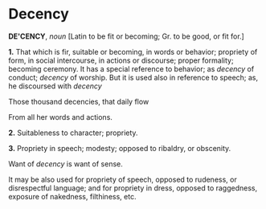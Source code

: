 # Decency

**DE'CENCY**, _noun_ \[Latin to be fit or becoming; Gr. to be good, or fit for.\]

**1.** That which is fir, suitable or becoming, in words or behavior; propriety of form, in social intercourse, in actions or discourse; proper formality; becoming ceremony. It has a special reference to behavior; as _decency_ of conduct; _decency_ of worship. But it is used also in reference to speech; as, he discoursed with _decency_

Those thousand decencies, that daily flow

From all her words and actions.

**2.** Suitableness to character; propriety.

**3.** Propriety in speech; modesty; opposed to ribaldry, or obscenity.

Want of _decency_ is want of sense.

It may be also used for propriety of speech, opposed to rudeness, or disrespectful language; and for propriety in dress, opposed to raggedness, exposure of nakedness, filthiness, etc.